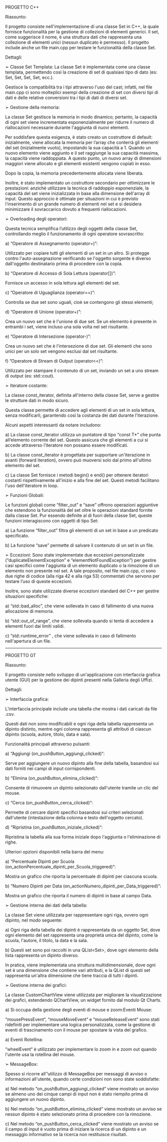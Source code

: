 PROGETTO C++

Riassunto:

Il progetto consiste nell'implementazione di una classe Set in C++, la quale fornisce funzionalità per la gestione di collezioni di elementi generici. 
Il set, come suggerisce il nome, è una struttura dati che rappresenta una collezione di elementi unici (nessun duplicato è permesso). 
Il progetto include anche un file main.cpp per testare le funzionalità della classe Set.


Dettagli:

➢ Classe Set Templata:
La classe Set è implementata come una classe templata, permettendo così la creazione di set di qualsiasi tipo di dato (es: Set<int>, Set<double>, Set<char>, Set<string>, ecc.).

Gestisce la compatibilità tra i tipi attraverso l'uso del cast; infatti, nel file main.cpp ci sono molteplici esempi della creazione di set con diversi tipi di dati 
e delle relative conversioni tra i tipi di dati di diversi set.


➢ Gestione della memoria:

La classe Set gestisce la memoria in modo dinamico; pertanto, la capacità di ogni set viene incrementata esponenzialmente per ridurre il numero 
di riallocazioni necessarie durante l'aggiunta di nuovi elementi.

Per soddisfare questa esigenza, è stato creato un costruttore di default: inizialmente, viene allocata la memoria per l’array che conterrà 
gli elementi del set (inizialmente vuoto), impostando la sua capacità a 1. Quando un nuovo elemento viene aggiunto e il set raggiunge la sua capacità massima, 
la capacità viene raddoppiata. A questo punto, un nuovo array di dimensioni maggiori viene allocato e gli elementi esistenti vengono copiati in esso. 

Dopo la copia, la memoria precedentemente allocata viene liberata.

Inoltre, è stato implementato un costruttore secondario per ottimizzare le prestazioni: anziché utilizzare la tecnica di raddoppio esponenziale, 
la capacità del set viene inizializzata in base alla dimensione dell'array di input. Questo approccio è ottimale per situazioni in cui è previsto 
l'inserimento di un grande numero di elementi nel set e si desidera minimizzare il sovraccarico dovuto a frequenti riallocazioni.


➢ Overloading degli operatori:

Questa tecnica semplifica l’utilizzo degli oggetti della classe Set, controllando meglio il funzionamento di ogni operatore sovrascritto:

a) “Operatore di Assegnamento (operator=)”:

Utilizzato per copiare tutti gli elementi di un set in un altro. Si protegge contro l'auto-assegnazione verificando se l'oggetto sorgente è 
diverso dall'oggetto destinatario prima di procedere con la copia.

b) “Operatore di Accesso di Sola Lettura (operator[])”:

Fornisce un accesso in sola lettura agli elementi del set.

c) ”Operatore di Uguaglianza (operator==)”:

Controlla se due set sono uguali, cioè se contengono gli stessi elementi;

d) ”Operatore di Unione (operator+)”:

Crea un nuovo set che è l'unione di due set. Se un elemento è presente in entrambi i set, viene incluso una sola volta nel set risultante.

e) ”Operatore di Intersezione (operator-)”:

Crea un nuovo set che è l'intersezione di due set. Gli elementi che sono unici per un solo set vengono esclusi dal set risultante.

f) ”Operatore di Stream di Output (operator<<)”:

Utilizzato per stampare il contenuto di un set, inviando un set a uno stream di output (es: std::cout).


➢ Iteratore costante:

La classe const_iterator, definita all'interno della classe Set, serve a gestire le strutture dati in modo sicuro. 

Questa classe permette di accedere agli elementi di un set in sola lettura, senza modificarli, garantendo così la costanza dei dati durante l'iterazione.

Alcuni aspetti interessanti da notare includono:

a) La classe const_iterator utilizza un puntatore di tipo “const T*” che punta all’elemento corrente del set. Questo assicura che gli elementi a cui si accede attraverso l’iteratore non possano essere modificati.

b) La classe const_iterator è progettata per supportare un'iterazione in avanti (forward iteration), ovvero può muoversi solo dal primo all'ultimo elemento del set.

c) La classe Set fornisce i metodi begin() e end() per ottenere iteratori costanti rispettivamente all'inizio e alla fine del set. Questi metodi facilitano l'uso dell'iteratore in loop.


➢ Funzioni Globali:

Le funzioni globali come “filter_out” e “save” offrono operazioni aggiuntive che estendono la funzionalità del set oltre le operazioni standard fornite dalla classe Set. Pur essendo definite al di fuori della classe Set, queste funzioni interagiscono con oggetti di tipo Set:

a) La funzione “filter_out” filtra gli elementi di un set in base a un predicato specificato.

b) La funzione “save” permette di salvare il contenuto di un set in un file.


➢ Eccezioni:
Sono state implementate due eccezioni personalizzate (”duplicateElementException” e “elementNotFoundException”) per gestire casi specifici come l'aggiunta di un elemento duplicato o la rimozione di un elemento non presente nel set. A tale proposito, nel file main.cpp, ci sono due righe di codice (alla riga 42 e alla riga 53) commentati che servono per testare l’uso di queste eccezioni.

Inoltre, sono state utilizzate diverse eccezioni standard del C++ per gestire situazioni specifiche:

a) “std::bad_alloc”, che viene sollevata in caso di fallimento di una nuova allocazione di memoria.

b) “std::out_of_range”, che viene sollevata quando si tenta di accedere a elementi fuori dai limiti validi.

c) “std::runtime_error” , che viene sollevata in caso di fallimento nell'apertura di un file.

**************

PROGETTO GT

Riassunto:

Il progetto consiste nello sviluppo di un'applicazione con interfaccia grafica utente (GUI) per la gestione dei dipinti presenti nella Galleria degli Uffizi.

Dettagli:

➢ Interfaccia grafica:

L’interfaccia principale include una tabella che mostra i dati caricati da file .csv.

Questi dati non sono modificabili e ogni riga della tabella rappresenta un dipinto distinto, mentre ogni colonna rappresenta gli attributi di ciascun dipinto (scuola, autore, titolo, data e sala).

Funzionalità principali attraverso pulsanti:

a) “Aggiungi (on_pushButton_aggiungi_clicked)“:

Serve per aggiungere un nuovo dipinto alla fine della tabella, basandosi sui dati forniti nei campi di input corrispondenti.

b) “Elimina (on_pushButton_elimina_clicked)“:

Consente di rimuovere un dipinto selezionato dall'utente tramite un clic del mouse.

c) “Cerca (on_pushButton_cerca_clicked)“:

Permette di cercare dipinti specifici basandosi sui criteri selezionati dall'utente (intestazione della colonna e testo dell'oggetto cercato).

d) “Ripristina (on_pushButton_iniziale_clicked)“:

Ripristina la tabella alla sua forma iniziale dopo l'aggiunta o l'eliminazione di righe.

Ulteriori opzioni disponibili nella barra del menu:

a) “Percentuale Dipinti per Scuola (on_actionPercentuale_dipinti_per_Scuola_triggered)“:

Mostra un grafico che riporta la percentuale di dipinti per ciascuna scuola.

b) “Numero Dipinti per Data (on_actionNumero_dipinti_per_Data_triggered)“:

Mostra un grafico che riporta il numero di dipinti in base al campo Data.



➢ Gestione interna dei dati della tabella:

La classe Set viene utilizzata per rappresentare ogni riga, ovvero ogni dipinto, nel modo seguente:

a) Ogni riga della tabella dei dipinti è rappresentata da un oggetto Set<QString>, dove ogni elemento del set rappresenta una proprietà unica del dipinto, come la scuola, l'autore, il titolo, la data e la sala.

b) Questi set sono poi raccolti in una QList<Set<QString>>, dove ogni elemento della lista rappresenta un dipinto diverso.

In pratica, viene implementata una struttura multidimensionale, dove ogni set è una dimensione che contiene vari attributi, e la QList di questi set rappresenta un'altra dimensione che tiene traccia di tutti i dipinti.


➢ Gestione interna dei grafici:

La classe CustomChartView viene utilizzata per migliorare la visualizzazione dei grafici, estendendo QChartView, un widget fornito dal modulo Qt Charts.

a) Si occupa della gestione degli eventi di mouse e zoom:Eventi Mouse:

“mousePressEvent“, “mouseMoveEvent“ e “mouseReleaseEvent“ sono stati ridefiniti per implementare una logica personalizzata, come la gestione di eventi di trascinamento con il mouse per spostare la vista del grafico.

a) Eventi Rotellina:

“wheelEvent“ è utilizzato per implementare lo zoom in e zoom out quando l'utente usa la rotellina del mouse.


➢ MessageBox:

Spesso si ricorre all’’utilizzo di MessageBox per messaggi di avviso o informazioni all'utente, quando certe condizioni non sono state soddisfatte:

a) Nel metodo “on_pushButton_aggiungi_clicked“ viene mostrato un avviso se almeno uno dei cinque campi di input non è stato riempito prima di aggiungere un nuovo dipinto.

b) Nel metodo “on_pushButton_elimina_clicked“ viene mostrato un avviso se nessun dipinto è stato selezionato prima di procedere con la rimozione.

c) Nel metodo “on_pushButton_cerca_clicked“ viene mostrato un avviso se il campo di input è vuoto prima di iniziare la ricerca di un dipinto e un messaggio informativo se la ricerca non restituisce risultati.
